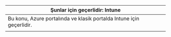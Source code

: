 |Şunlar için geçerlidir: Intune |
|--|
|Bu konu, Azure portalında ve klasik portalda Intune için geçerlidir.|
| |

